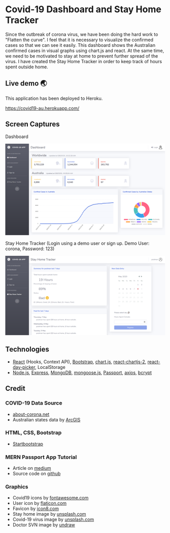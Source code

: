 # Covid-19 Dashboard and Stay Home Tracker 

Since the outbreak of corona virus, we have been doing the hard work to "Flatten the curve". I feel that it is necessary to visualize the confirmed cases so that we can see it easily. This dashboard shows the Australian confirmed cases in visual graphs using chart.js and react. At the same time, we need to be motivated to stay at home to prevent further spread of the virus. I have created the Stay Home Tracker in order to keep track of hours spent outside home.  

## Live demo :earth_asia:
This application has been deployed to Heroku. 

https://covid19-au.herokuapp.com/

## Screen Captures

Dashboard 

<img src="./README/dashboard.png" width=700px>

Stay Home Tracker (Login using a demo user or sign up. Demo User: corona, Password: 123)

<img src="./README/stayhometracker.png" width=700px>

## Technologies  	
* [React](https://reactjs.org/) (Hooks, Context API), [Bootstrap](https://getbootstrap.com/), [chart.js](https://www.chartjs.org/), [react-chartjs-2](https://github.com/jerairrest/react-chartjs-2), [react-day-picker](http://react-day-picker.js.org/), LocalStorage
* [Node.js](https://nodejs.org/), [Express](https://expressjs.com/), [MongoDB](https://www.mongodb.com/), [mongoose.js](https://mongoosejs.com/), [Passport](http://www.passportjs.org/), [axios](https://www.npmjs.com/package/axios), [bcrypt](https://www.npmjs.com/package/bcrypt)

## Credit 
### COVID-19 Data Source
* [about-corona.net](https://about-corona.net/) 
* Australian states data by [ArcGIS](https://www.arcgis.com/home/item.html?id=35b077523be94f7288b21db815e6e6e6)

### HTML, CSS, Bootstrap 
* [Startbootstrap](https://startbootstrap.com/)

### MERN Passport App Tutorial 
* Article on [medium](https://medium.com/@brendt_bly/simple-mern-passport-app-tutorial-4aec2105e367)
* Source code on [github](https://github.com/b-bly/simple-mern-passport)

### Graphics
* Covid19 icons by [fontawesome.com](https://fontawesome.com/icons?d=gallery&q=covid-19&m=free)
* User icon by [flaticon.com](https://www.flaticon.com/)
* Favicon by [icon8.com](https://icons8.com/icons/set/virus)
* Stay home image by [unsplash.com](https://unsplash.com/photos/1B8l_3ckncI) 
* Covid-19 virus image by [unsplash.com](https://unsplash.com/photos/w9KEokhajKw)
* Doctor SVN image by [undraw](https://undraw.co/)
